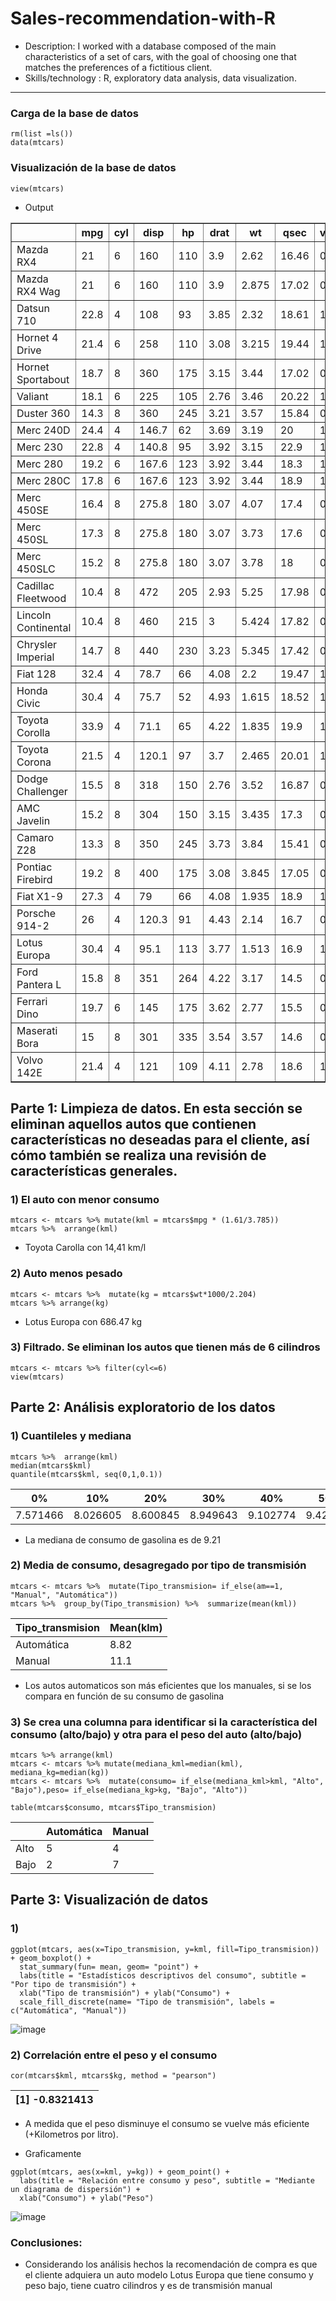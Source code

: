 # Sales-recommendation-with-R

- Description: I worked with a database composed of the main characteristics of a  set of cars, with the goal of choosing one that matches the  preferences of a fictitious client.
- Skills/technology : R, exploratory data analysis, data visualization.

--- 

### Carga de la base de datos
```
rm(list =ls())
data(mtcars)
```
### Visualización de la base de datos
```
view(mtcars)
```
- Output 
<table style="border-collapse:collapse;" class="table_6273" border="1">
<thead>
<tr>
  <th id="tableHTML_header_1"> </th>
  <th id="tableHTML_header_2">mpg</th>
  <th id="tableHTML_header_3">cyl</th>
  <th id="tableHTML_header_4">disp</th>
  <th id="tableHTML_header_5">hp</th>
  <th id="tableHTML_header_6">drat</th>
  <th id="tableHTML_header_7">wt</th>
  <th id="tableHTML_header_8">qsec</th>
  <th id="tableHTML_header_9">vs</th>
  <th id="tableHTML_header_10">am</th>
  <th id="tableHTML_header_11">gear</th>
  <th id="tableHTML_header_12">carb</th>
</tr>
</thead>
<tbody>
<tr>
  <td id="tableHTML_rownames">Mazda RX4</td>
  <td id="tableHTML_column_1">21</td>
  <td id="tableHTML_column_2">6</td>
  <td id="tableHTML_column_3">160</td>
  <td id="tableHTML_column_4">110</td>
  <td id="tableHTML_column_5">3.9</td>
  <td id="tableHTML_column_6">2.62</td>
  <td id="tableHTML_column_7">16.46</td>
  <td id="tableHTML_column_8">0</td>
  <td id="tableHTML_column_9">1</td>
  <td id="tableHTML_column_10">4</td>
  <td id="tableHTML_column_11">4</td>
</tr>
<tr>
  <td id="tableHTML_rownames">Mazda RX4 Wag</td>
  <td id="tableHTML_column_1">21</td>
  <td id="tableHTML_column_2">6</td>
  <td id="tableHTML_column_3">160</td>
  <td id="tableHTML_column_4">110</td>
  <td id="tableHTML_column_5">3.9</td>
  <td id="tableHTML_column_6">2.875</td>
  <td id="tableHTML_column_7">17.02</td>
  <td id="tableHTML_column_8">0</td>
  <td id="tableHTML_column_9">1</td>
  <td id="tableHTML_column_10">4</td>
  <td id="tableHTML_column_11">4</td>
</tr>
<tr>
  <td id="tableHTML_rownames">Datsun 710</td>
  <td id="tableHTML_column_1">22.8</td>
  <td id="tableHTML_column_2">4</td>
  <td id="tableHTML_column_3">108</td>
  <td id="tableHTML_column_4">93</td>
  <td id="tableHTML_column_5">3.85</td>
  <td id="tableHTML_column_6">2.32</td>
  <td id="tableHTML_column_7">18.61</td>
  <td id="tableHTML_column_8">1</td>
  <td id="tableHTML_column_9">1</td>
  <td id="tableHTML_column_10">4</td>
  <td id="tableHTML_column_11">1</td>
</tr>
<tr>
  <td id="tableHTML_rownames">Hornet 4 Drive</td>
  <td id="tableHTML_column_1">21.4</td>
  <td id="tableHTML_column_2">6</td>
  <td id="tableHTML_column_3">258</td>
  <td id="tableHTML_column_4">110</td>
  <td id="tableHTML_column_5">3.08</td>
  <td id="tableHTML_column_6">3.215</td>
  <td id="tableHTML_column_7">19.44</td>
  <td id="tableHTML_column_8">1</td>
  <td id="tableHTML_column_9">0</td>
  <td id="tableHTML_column_10">3</td>
  <td id="tableHTML_column_11">1</td>
</tr>
<tr>
  <td id="tableHTML_rownames">Hornet Sportabout</td>
  <td id="tableHTML_column_1">18.7</td>
  <td id="tableHTML_column_2">8</td>
  <td id="tableHTML_column_3">360</td>
  <td id="tableHTML_column_4">175</td>
  <td id="tableHTML_column_5">3.15</td>
  <td id="tableHTML_column_6">3.44</td>
  <td id="tableHTML_column_7">17.02</td>
  <td id="tableHTML_column_8">0</td>
  <td id="tableHTML_column_9">0</td>
  <td id="tableHTML_column_10">3</td>
  <td id="tableHTML_column_11">2</td>
</tr>
<tr>
  <td id="tableHTML_rownames">Valiant</td>
  <td id="tableHTML_column_1">18.1</td>
  <td id="tableHTML_column_2">6</td>
  <td id="tableHTML_column_3">225</td>
  <td id="tableHTML_column_4">105</td>
  <td id="tableHTML_column_5">2.76</td>
  <td id="tableHTML_column_6">3.46</td>
  <td id="tableHTML_column_7">20.22</td>
  <td id="tableHTML_column_8">1</td>
  <td id="tableHTML_column_9">0</td>
  <td id="tableHTML_column_10">3</td>
  <td id="tableHTML_column_11">1</td>
</tr>
<tr>
  <td id="tableHTML_rownames">Duster 360</td>
  <td id="tableHTML_column_1">14.3</td>
  <td id="tableHTML_column_2">8</td>
  <td id="tableHTML_column_3">360</td>
  <td id="tableHTML_column_4">245</td>
  <td id="tableHTML_column_5">3.21</td>
  <td id="tableHTML_column_6">3.57</td>
  <td id="tableHTML_column_7">15.84</td>
  <td id="tableHTML_column_8">0</td>
  <td id="tableHTML_column_9">0</td>
  <td id="tableHTML_column_10">3</td>
  <td id="tableHTML_column_11">4</td>
</tr>
<tr>
  <td id="tableHTML_rownames">Merc 240D</td>
  <td id="tableHTML_column_1">24.4</td>
  <td id="tableHTML_column_2">4</td>
  <td id="tableHTML_column_3">146.7</td>
  <td id="tableHTML_column_4">62</td>
  <td id="tableHTML_column_5">3.69</td>
  <td id="tableHTML_column_6">3.19</td>
  <td id="tableHTML_column_7">20</td>
  <td id="tableHTML_column_8">1</td>
  <td id="tableHTML_column_9">0</td>
  <td id="tableHTML_column_10">4</td>
  <td id="tableHTML_column_11">2</td>
</tr>
<tr>
  <td id="tableHTML_rownames">Merc 230</td>
  <td id="tableHTML_column_1">22.8</td>
  <td id="tableHTML_column_2">4</td>
  <td id="tableHTML_column_3">140.8</td>
  <td id="tableHTML_column_4">95</td>
  <td id="tableHTML_column_5">3.92</td>
  <td id="tableHTML_column_6">3.15</td>
  <td id="tableHTML_column_7">22.9</td>
  <td id="tableHTML_column_8">1</td>
  <td id="tableHTML_column_9">0</td>
  <td id="tableHTML_column_10">4</td>
  <td id="tableHTML_column_11">2</td>
</tr>
<tr>
  <td id="tableHTML_rownames">Merc 280</td>
  <td id="tableHTML_column_1">19.2</td>
  <td id="tableHTML_column_2">6</td>
  <td id="tableHTML_column_3">167.6</td>
  <td id="tableHTML_column_4">123</td>
  <td id="tableHTML_column_5">3.92</td>
  <td id="tableHTML_column_6">3.44</td>
  <td id="tableHTML_column_7">18.3</td>
  <td id="tableHTML_column_8">1</td>
  <td id="tableHTML_column_9">0</td>
  <td id="tableHTML_column_10">4</td>
  <td id="tableHTML_column_11">4</td>
</tr>
<tr>
  <td id="tableHTML_rownames">Merc 280C</td>
  <td id="tableHTML_column_1">17.8</td>
  <td id="tableHTML_column_2">6</td>
  <td id="tableHTML_column_3">167.6</td>
  <td id="tableHTML_column_4">123</td>
  <td id="tableHTML_column_5">3.92</td>
  <td id="tableHTML_column_6">3.44</td>
  <td id="tableHTML_column_7">18.9</td>
  <td id="tableHTML_column_8">1</td>
  <td id="tableHTML_column_9">0</td>
  <td id="tableHTML_column_10">4</td>
  <td id="tableHTML_column_11">4</td>
</tr>
<tr>
  <td id="tableHTML_rownames">Merc 450SE</td>
  <td id="tableHTML_column_1">16.4</td>
  <td id="tableHTML_column_2">8</td>
  <td id="tableHTML_column_3">275.8</td>
  <td id="tableHTML_column_4">180</td>
  <td id="tableHTML_column_5">3.07</td>
  <td id="tableHTML_column_6">4.07</td>
  <td id="tableHTML_column_7">17.4</td>
  <td id="tableHTML_column_8">0</td>
  <td id="tableHTML_column_9">0</td>
  <td id="tableHTML_column_10">3</td>
  <td id="tableHTML_column_11">3</td>
</tr>
<tr>
  <td id="tableHTML_rownames">Merc 450SL</td>
  <td id="tableHTML_column_1">17.3</td>
  <td id="tableHTML_column_2">8</td>
  <td id="tableHTML_column_3">275.8</td>
  <td id="tableHTML_column_4">180</td>
  <td id="tableHTML_column_5">3.07</td>
  <td id="tableHTML_column_6">3.73</td>
  <td id="tableHTML_column_7">17.6</td>
  <td id="tableHTML_column_8">0</td>
  <td id="tableHTML_column_9">0</td>
  <td id="tableHTML_column_10">3</td>
  <td id="tableHTML_column_11">3</td>
</tr>
<tr>
  <td id="tableHTML_rownames">Merc 450SLC</td>
  <td id="tableHTML_column_1">15.2</td>
  <td id="tableHTML_column_2">8</td>
  <td id="tableHTML_column_3">275.8</td>
  <td id="tableHTML_column_4">180</td>
  <td id="tableHTML_column_5">3.07</td>
  <td id="tableHTML_column_6">3.78</td>
  <td id="tableHTML_column_7">18</td>
  <td id="tableHTML_column_8">0</td>
  <td id="tableHTML_column_9">0</td>
  <td id="tableHTML_column_10">3</td>
  <td id="tableHTML_column_11">3</td>
</tr>
<tr>
  <td id="tableHTML_rownames">Cadillac Fleetwood</td>
  <td id="tableHTML_column_1">10.4</td>
  <td id="tableHTML_column_2">8</td>
  <td id="tableHTML_column_3">472</td>
  <td id="tableHTML_column_4">205</td>
  <td id="tableHTML_column_5">2.93</td>
  <td id="tableHTML_column_6">5.25</td>
  <td id="tableHTML_column_7">17.98</td>
  <td id="tableHTML_column_8">0</td>
  <td id="tableHTML_column_9">0</td>
  <td id="tableHTML_column_10">3</td>
  <td id="tableHTML_column_11">4</td>
</tr>
<tr>
  <td id="tableHTML_rownames">Lincoln Continental</td>
  <td id="tableHTML_column_1">10.4</td>
  <td id="tableHTML_column_2">8</td>
  <td id="tableHTML_column_3">460</td>
  <td id="tableHTML_column_4">215</td>
  <td id="tableHTML_column_5">3</td>
  <td id="tableHTML_column_6">5.424</td>
  <td id="tableHTML_column_7">17.82</td>
  <td id="tableHTML_column_8">0</td>
  <td id="tableHTML_column_9">0</td>
  <td id="tableHTML_column_10">3</td>
  <td id="tableHTML_column_11">4</td>
</tr>
<tr>
  <td id="tableHTML_rownames">Chrysler Imperial</td>
  <td id="tableHTML_column_1">14.7</td>
  <td id="tableHTML_column_2">8</td>
  <td id="tableHTML_column_3">440</td>
  <td id="tableHTML_column_4">230</td>
  <td id="tableHTML_column_5">3.23</td>
  <td id="tableHTML_column_6">5.345</td>
  <td id="tableHTML_column_7">17.42</td>
  <td id="tableHTML_column_8">0</td>
  <td id="tableHTML_column_9">0</td>
  <td id="tableHTML_column_10">3</td>
  <td id="tableHTML_column_11">4</td>
</tr>
<tr>
  <td id="tableHTML_rownames">Fiat 128</td>
  <td id="tableHTML_column_1">32.4</td>
  <td id="tableHTML_column_2">4</td>
  <td id="tableHTML_column_3">78.7</td>
  <td id="tableHTML_column_4">66</td>
  <td id="tableHTML_column_5">4.08</td>
  <td id="tableHTML_column_6">2.2</td>
  <td id="tableHTML_column_7">19.47</td>
  <td id="tableHTML_column_8">1</td>
  <td id="tableHTML_column_9">1</td>
  <td id="tableHTML_column_10">4</td>
  <td id="tableHTML_column_11">1</td>
</tr>
<tr>
  <td id="tableHTML_rownames">Honda Civic</td>
  <td id="tableHTML_column_1">30.4</td>
  <td id="tableHTML_column_2">4</td>
  <td id="tableHTML_column_3">75.7</td>
  <td id="tableHTML_column_4">52</td>
  <td id="tableHTML_column_5">4.93</td>
  <td id="tableHTML_column_6">1.615</td>
  <td id="tableHTML_column_7">18.52</td>
  <td id="tableHTML_column_8">1</td>
  <td id="tableHTML_column_9">1</td>
  <td id="tableHTML_column_10">4</td>
  <td id="tableHTML_column_11">2</td>
</tr>
<tr>
  <td id="tableHTML_rownames">Toyota Corolla</td>
  <td id="tableHTML_column_1">33.9</td>
  <td id="tableHTML_column_2">4</td>
  <td id="tableHTML_column_3">71.1</td>
  <td id="tableHTML_column_4">65</td>
  <td id="tableHTML_column_5">4.22</td>
  <td id="tableHTML_column_6">1.835</td>
  <td id="tableHTML_column_7">19.9</td>
  <td id="tableHTML_column_8">1</td>
  <td id="tableHTML_column_9">1</td>
  <td id="tableHTML_column_10">4</td>
  <td id="tableHTML_column_11">1</td>
</tr>
<tr>
  <td id="tableHTML_rownames">Toyota Corona</td>
  <td id="tableHTML_column_1">21.5</td>
  <td id="tableHTML_column_2">4</td>
  <td id="tableHTML_column_3">120.1</td>
  <td id="tableHTML_column_4">97</td>
  <td id="tableHTML_column_5">3.7</td>
  <td id="tableHTML_column_6">2.465</td>
  <td id="tableHTML_column_7">20.01</td>
  <td id="tableHTML_column_8">1</td>
  <td id="tableHTML_column_9">0</td>
  <td id="tableHTML_column_10">3</td>
  <td id="tableHTML_column_11">1</td>
</tr>
<tr>
  <td id="tableHTML_rownames">Dodge Challenger</td>
  <td id="tableHTML_column_1">15.5</td>
  <td id="tableHTML_column_2">8</td>
  <td id="tableHTML_column_3">318</td>
  <td id="tableHTML_column_4">150</td>
  <td id="tableHTML_column_5">2.76</td>
  <td id="tableHTML_column_6">3.52</td>
  <td id="tableHTML_column_7">16.87</td>
  <td id="tableHTML_column_8">0</td>
  <td id="tableHTML_column_9">0</td>
  <td id="tableHTML_column_10">3</td>
  <td id="tableHTML_column_11">2</td>
</tr>
<tr>
  <td id="tableHTML_rownames">AMC Javelin</td>
  <td id="tableHTML_column_1">15.2</td>
  <td id="tableHTML_column_2">8</td>
  <td id="tableHTML_column_3">304</td>
  <td id="tableHTML_column_4">150</td>
  <td id="tableHTML_column_5">3.15</td>
  <td id="tableHTML_column_6">3.435</td>
  <td id="tableHTML_column_7">17.3</td>
  <td id="tableHTML_column_8">0</td>
  <td id="tableHTML_column_9">0</td>
  <td id="tableHTML_column_10">3</td>
  <td id="tableHTML_column_11">2</td>
</tr>
<tr>
  <td id="tableHTML_rownames">Camaro Z28</td>
  <td id="tableHTML_column_1">13.3</td>
  <td id="tableHTML_column_2">8</td>
  <td id="tableHTML_column_3">350</td>
  <td id="tableHTML_column_4">245</td>
  <td id="tableHTML_column_5">3.73</td>
  <td id="tableHTML_column_6">3.84</td>
  <td id="tableHTML_column_7">15.41</td>
  <td id="tableHTML_column_8">0</td>
  <td id="tableHTML_column_9">0</td>
  <td id="tableHTML_column_10">3</td>
  <td id="tableHTML_column_11">4</td>
</tr>
<tr>
  <td id="tableHTML_rownames">Pontiac Firebird</td>
  <td id="tableHTML_column_1">19.2</td>
  <td id="tableHTML_column_2">8</td>
  <td id="tableHTML_column_3">400</td>
  <td id="tableHTML_column_4">175</td>
  <td id="tableHTML_column_5">3.08</td>
  <td id="tableHTML_column_6">3.845</td>
  <td id="tableHTML_column_7">17.05</td>
  <td id="tableHTML_column_8">0</td>
  <td id="tableHTML_column_9">0</td>
  <td id="tableHTML_column_10">3</td>
  <td id="tableHTML_column_11">2</td>
</tr>
<tr>
  <td id="tableHTML_rownames">Fiat X1-9</td>
  <td id="tableHTML_column_1">27.3</td>
  <td id="tableHTML_column_2">4</td>
  <td id="tableHTML_column_3">79</td>
  <td id="tableHTML_column_4">66</td>
  <td id="tableHTML_column_5">4.08</td>
  <td id="tableHTML_column_6">1.935</td>
  <td id="tableHTML_column_7">18.9</td>
  <td id="tableHTML_column_8">1</td>
  <td id="tableHTML_column_9">1</td>
  <td id="tableHTML_column_10">4</td>
  <td id="tableHTML_column_11">1</td>
</tr>
<tr>
  <td id="tableHTML_rownames">Porsche 914-2</td>
  <td id="tableHTML_column_1">26</td>
  <td id="tableHTML_column_2">4</td>
  <td id="tableHTML_column_3">120.3</td>
  <td id="tableHTML_column_4">91</td>
  <td id="tableHTML_column_5">4.43</td>
  <td id="tableHTML_column_6">2.14</td>
  <td id="tableHTML_column_7">16.7</td>
  <td id="tableHTML_column_8">0</td>
  <td id="tableHTML_column_9">1</td>
  <td id="tableHTML_column_10">5</td>
  <td id="tableHTML_column_11">2</td>
</tr>
<tr>
  <td id="tableHTML_rownames">Lotus Europa</td>
  <td id="tableHTML_column_1">30.4</td>
  <td id="tableHTML_column_2">4</td>
  <td id="tableHTML_column_3">95.1</td>
  <td id="tableHTML_column_4">113</td>
  <td id="tableHTML_column_5">3.77</td>
  <td id="tableHTML_column_6">1.513</td>
  <td id="tableHTML_column_7">16.9</td>
  <td id="tableHTML_column_8">1</td>
  <td id="tableHTML_column_9">1</td>
  <td id="tableHTML_column_10">5</td>
  <td id="tableHTML_column_11">2</td>
</tr>
<tr>
  <td id="tableHTML_rownames">Ford Pantera L</td>
  <td id="tableHTML_column_1">15.8</td>
  <td id="tableHTML_column_2">8</td>
  <td id="tableHTML_column_3">351</td>
  <td id="tableHTML_column_4">264</td>
  <td id="tableHTML_column_5">4.22</td>
  <td id="tableHTML_column_6">3.17</td>
  <td id="tableHTML_column_7">14.5</td>
  <td id="tableHTML_column_8">0</td>
  <td id="tableHTML_column_9">1</td>
  <td id="tableHTML_column_10">5</td>
  <td id="tableHTML_column_11">4</td>
</tr>
<tr>
  <td id="tableHTML_rownames">Ferrari Dino</td>
  <td id="tableHTML_column_1">19.7</td>
  <td id="tableHTML_column_2">6</td>
  <td id="tableHTML_column_3">145</td>
  <td id="tableHTML_column_4">175</td>
  <td id="tableHTML_column_5">3.62</td>
  <td id="tableHTML_column_6">2.77</td>
  <td id="tableHTML_column_7">15.5</td>
  <td id="tableHTML_column_8">0</td>
  <td id="tableHTML_column_9">1</td>
  <td id="tableHTML_column_10">5</td>
  <td id="tableHTML_column_11">6</td>
</tr>
<tr>
  <td id="tableHTML_rownames">Maserati Bora</td>
  <td id="tableHTML_column_1">15</td>
  <td id="tableHTML_column_2">8</td>
  <td id="tableHTML_column_3">301</td>
  <td id="tableHTML_column_4">335</td>
  <td id="tableHTML_column_5">3.54</td>
  <td id="tableHTML_column_6">3.57</td>
  <td id="tableHTML_column_7">14.6</td>
  <td id="tableHTML_column_8">0</td>
  <td id="tableHTML_column_9">1</td>
  <td id="tableHTML_column_10">5</td>
  <td id="tableHTML_column_11">8</td>
</tr>
<tr>
  <td id="tableHTML_rownames">Volvo 142E</td>
  <td id="tableHTML_column_1">21.4</td>
  <td id="tableHTML_column_2">4</td>
  <td id="tableHTML_column_3">121</td>
  <td id="tableHTML_column_4">109</td>
  <td id="tableHTML_column_5">4.11</td>
  <td id="tableHTML_column_6">2.78</td>
  <td id="tableHTML_column_7">18.6</td>
  <td id="tableHTML_column_8">1</td>
  <td id="tableHTML_column_9">1</td>
  <td id="tableHTML_column_10">4</td>
  <td id="tableHTML_column_11">2</td>
</tr>
</tbody>
</table>

## Parte 1: Limpieza de datos. En esta sección se eliminan aquellos autos que contienen características no deseadas para el cliente, así cómo también se realiza una revisión de características generales.

### 1) El auto con menor consumo

```
mtcars <- mtcars %>% mutate(kml = mtcars$mpg * (1.61/3.785))
mtcars %>%  arrange(kml)
```
- Toyota Carolla con 14,41 km/l

### 2) Auto menos pesado
```
mtcars <- mtcars %>%  mutate(kg = mtcars$wt*1000/2.204)
mtcars %>% arrange(kg)
```
-  Lotus Europa con 686.47 kg

### 3) Filtrado. Se eliminan los autos que tienen más de 6 cilindros 
```
mtcars <- mtcars %>% filter(cyl<=6)
view(mtcars)
```

## Parte 2: Análisis exploratorio de los datos

### 1) Cuantileles y mediana
```
mtcars %>%  arrange(kml)
median(mtcars$kml)
quantile(mtcars$kml, seq(0,1,0.1))
```

| 0%       | 10%      | 20%      | 30%      | 40%      | 50%      | 60%       | 70%        | 80%       | 90%         | 100%      |
|----------|----------|----------|----------|----------|----------|-----------|------------|-----------|-------------|-----------|
| 7.571466 | 8.026605 | 8.600845 | 8.949643 | 9.102774 | 9.421797 | 9.834399  | 10.991387  | 12.403593 | 13.186262   | 14.419815 |


- La mediana de consumo de gasolina es de 9.21

### 2)  Media de consumo, desagregado por tipo de transmisión 
```
mtcars <- mtcars %>%  mutate(Tipo_transmision= if_else(am==1, "Manual", "Automática"))
mtcars %>%  group_by(Tipo_transmision) %>%  summarize(mean(kml))
```

| Tipo_transmision | Mean(klm) |
|------------------|-----------|
| Automática       | 8.82      |
| Manual           | 11.1      |

- Los autos automaticos son más eficientes que los manuales, si se los compara en función de su consumo de gasolina

### 3) Se crea una columna para identificar si la característica del consumo (alto/bajo) y otra para el peso del auto (alto/bajo)
```
mtcars %>% arrange(kml)
mtcars <- mtcars %>% mutate(mediana_kml=median(kml), mediana_kg=median(kg))
mtcars <- mtcars %>%  mutate(consumo= if_else(mediana_kml>kml, "Alto", "Bajo"),peso= if_else(mediana_kg>kg, "Bajo", "Alto"))
```

``` 
table(mtcars$consumo, mtcars$Tipo_transmision)
```

|      | Automática  | Manual |
|------|-------------|--------|
| Alto | 5           | 4      |
| Bajo | 2           | 7      |


## Parte 3: Visualización de datos

### 1)
```
ggplot(mtcars, aes(x=Tipo_transmision, y=kml, fill=Tipo_transmision)) + geom_boxplot() +
  stat_summary(fun= mean, geom= "point") +
  labs(title = "Estadísticos descriptivos del consumo", subtitle = "Por tipo de transmisión") +
  xlab("Tipo de transmisión") + ylab("Consumo") +
  scale_fill_discrete(name= "Tipo de transmisión", labels = c("Automática", "Manual"))
```
	
![image](https://github.com/alexianni/Sales-recommendation-with-R/blob/main/Estad%C3%ADstica%20descriptiva.png)

### 2) Correlación entre el peso y el consumo
```
cor(mtcars$kml, mtcars$kg, method = "pearson")
```

| [1] -0.8321413  |
|-----------------|

- A medida que el peso disminuye el consumo se vuelve más eficiente (+Kilometros por litro).

- Graficamente
```
ggplot(mtcars, aes(x=kml, y=kg)) + geom_point() +
  labs(title = "Relación entre consumo y peso", subtitle = "Mediante un diagrama de dispersión") +
  xlab("Consumo") + ylab("Peso") 
```
	
![image](https://github.com/alexianni/Sales-recommendation-with-R/blob/main/Diagrama%20de%20dispersi%C3%B3n.png)

### Conclusiones:

- Considerando los análisis hechos la recomendación de compra es que el cliente 
adquiera un auto modelo Lotus Europa que tiene consumo y peso bajo, tiene cuatro 
cilindros y es de transmisión manual
